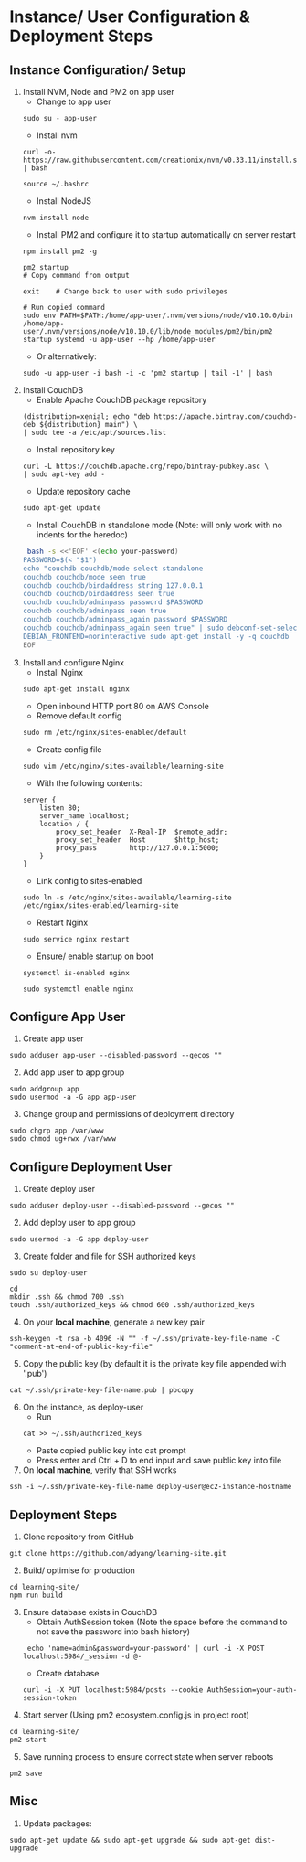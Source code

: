 # Instance/ User Configuration & Deployment Steps

## Instance Configuration/ Setup
1. Install NVM, Node and PM2 on app user
    - Change to app user
    ```
    sudo su - app-user
    ```
    - Install nvm
    ```
    curl -o- https://raw.githubusercontent.com/creationix/nvm/v0.33.11/install.sh | bash

    source ~/.bashrc
    ```
    - Install NodeJS
    ```
    nvm install node
    ```
    - Install PM2 and configure it to startup automatically on server restart
    ```
    npm install pm2 -g

    pm2 startup
    # Copy command from output

    exit    # Change back to user with sudo privileges

    # Run copied command
    sudo env PATH=$PATH:/home/app-user/.nvm/versions/node/v10.10.0/bin /home/app-user/.nvm/versions/node/v10.10.0/lib/node_modules/pm2/bin/pm2 startup systemd -u app-user --hp /home/app-user
    ```
    - Or alternatively:
    ```
    sudo -u app-user -i bash -i -c 'pm2 startup | tail -1' | bash
    ```
2. Install CouchDB
    - Enable Apache CouchDB package repository
    ```
    (distribution=xenial; echo "deb https://apache.bintray.com/couchdb-deb ${distribution} main") \
    | sudo tee -a /etc/apt/sources.list
    ```
    -  Install repository key
    ```
    curl -L https://couchdb.apache.org/repo/bintray-pubkey.asc \
    | sudo apt-key add -
    ```
    - Update repository cache
    ```
    sudo apt-get update
    ```
    - Install CouchDB in standalone mode (Note: will only work with no indents for the heredoc)
    ```bash
     bash -s <<'EOF' <(echo your-password)
    PASSWORD=$(< "$1")
    echo "couchdb couchdb/mode select standalone
    couchdb couchdb/mode seen true
    couchdb couchdb/bindaddress string 127.0.0.1
    couchdb couchdb/bindaddress seen true
    couchdb couchdb/adminpass password $PASSWORD
    couchdb couchdb/adminpass seen true
    couchdb couchdb/adminpass_again password $PASSWORD
    couchdb couchdb/adminpass_again seen true" | sudo debconf-set-selections
    DEBIAN_FRONTEND=noninteractive sudo apt-get install -y -q couchdb
    EOF
    ```
3. Install and configure Nginx
    - Install Nginx
    ```
    sudo apt-get install nginx
    ```
    - Open inbound HTTP port 80 on AWS Console
    - Remove default config
    ```
    sudo rm /etc/nginx/sites-enabled/default
    ```
    - Create config file
    ```
    sudo vim /etc/nginx/sites-available/learning-site 
    ```
    - With the following contents:
    ```
    server {
        listen 80;
        server_name localhost;
        location / {
            proxy_set_header  X-Real-IP  $remote_addr;
            proxy_set_header  Host       $http_host;
            proxy_pass        http://127.0.0.1:5000;
        }
    }
    ```
    - Link config to sites-enabled
    ```
    sudo ln -s /etc/nginx/sites-available/learning-site /etc/nginx/sites-enabled/learning-site
    ```
    - Restart Nginx
    ```
    sudo service nginx restart
    ```
    - Ensure/ enable startup on boot
    ```
    systemctl is-enabled nginx

    sudo systemctl enable nginx
    ```

## Configure App User
1. Create app user
```
sudo adduser app-user --disabled-password --gecos ""
```
2. Add app user to app group
```
sudo addgroup app
sudo usermod -a -G app app-user
```
3. Change group and permissions of deployment directory
```
sudo chgrp app /var/www
sudo chmod ug+rwx /var/www
```

## Configure Deployment User
1. Create deploy user
```
sudo adduser deploy-user --disabled-password --gecos ""
```
2. Add deploy user to app group
```
sudo usermod -a -G app deploy-user
```
3. Create folder and file for SSH authorized keys
```
sudo su deploy-user

cd
mkdir .ssh && chmod 700 .ssh
touch .ssh/authorized_keys && chmod 600 .ssh/authorized_keys
```
4. On your **local machine**, generate a new key pair
```
ssh-keygen -t rsa -b 4096 -N "" -f ~/.ssh/private-key-file-name -C "comment-at-end-of-public-key-file"
```
5. Copy the public key (by default it is the private key file appended with '.pub')
```
cat ~/.ssh/private-key-file-name.pub | pbcopy
```
6. On the instance, as deploy-user
    - Run
    ```
    cat >> ~/.ssh/authorized_keys
    ```
    - Paste copied public key into cat prompt
    - Press enter and Ctrl + D to end input and save public key into file
7. On **local machine**, verify that SSH works
```
ssh -i ~/.ssh/private-key-file-name deploy-user@ec2-instance-hostname
```

## Deployment Steps
1. Clone repository from GitHub
``` 
git clone https://github.com/adyang/learning-site.git
```
2. Build/ optimise for production
```
cd learning-site/
npm run build
```
3. Ensure database exists in CouchDB
    - Obtain AuthSession token (Note the space before the command to not save the password into bash history)
    ```
     echo 'name=admin&password=your-password' | curl -i -X POST localhost:5984/_session -d @-
    ```
    - Create database
    ```
    curl -i -X PUT localhost:5984/posts --cookie AuthSession=your-auth-session-token
    ```
4. Start server (Using pm2 ecosystem.config.js in project root)
```
cd learning-site/
pm2 start
```
5. Save running process to ensure correct state when server reboots
```
pm2 save
```

## Misc
1. Update packages:
```
sudo apt-get update && sudo apt-get upgrade && sudo apt-get dist-upgrade
```